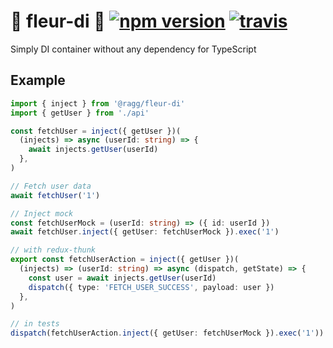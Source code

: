 # 🌼 fleur-di 💉 [![npm version](https://badge.fury.io/js/%40ragg%2Ffleur-di.svg)](https://www.npmjs.com/package/@ragg/fleur-di) [![travis](https://travis-ci.org/ra-gg/fleur.svg?branch=master)](https://travis-ci.org/ra-gg/fleur)

Simply DI container without any dependency for TypeScript

## Example

```typescript
import { inject } from '@ragg/fleur-di'
import { getUser } from './api'

const fetchUser = inject({ getUser })(
  (injects) => async (userId: string) => {
    await injects.getUser(userId)
  },
)

// Fetch user data
await fetchUser('1')

// Inject mock
const fetchUserMock = (userId: string) => ({ id: userId })
await fetchUser.inject({ getUser: fetchUserMock }).exec('1')

// with redux-thunk
export const fetchUserAction = inject({ getUser })(
  (injects) => (userId: string) => async (dispatch, getState) => {
    const user = await injects.getUser(userId)
    dispatch({ type: 'FETCH_USER_SUCCESS', payload: user })
  },
)

// in tests
dispatch(fetchUserAction.inject({ getUser: fetchUserMock }).exec('1'))
```
